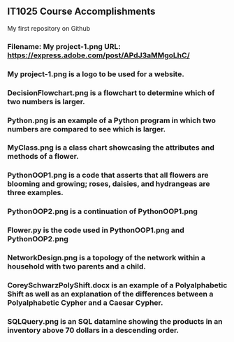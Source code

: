 ## IT1025 Course Accomplishments
My first repository on Github
### Filename: My project-1.png URL: https://express.adobe.com/post/APdJ3aMMgoLhC/
### My project-1.png is a logo to be used for a website.
### DecisionFlowchart.png is a flowchart to determine which of two numbers is larger.
### Python.png is an example of a Python program in which two numbers are compared to see which is larger.
### MyClass.png is a class chart showcasing the attributes and methods of a flower.
### PythonOOP1.png is a code that asserts that all flowers are blooming and growing; roses, daisies, and hydrangeas are three examples.
### PythonOOP2.png is a continuation of PythonOOP1.png
### Flower.py is the code used in PythonOOP1.png and PythonOOP2.png
### NetworkDesign.png is a topology of the network within a household with two parents and a child.
### CoreySchwarzPolyShift.docx is an example of a Polyalphabetic Shift as well as an explanation of the differences between a Polyalphabetic Cypher and a Caesar Cypher.
### SQLQuery.png is an SQL datamine showing the products in an inventory above 70 dollars in a descending order.
